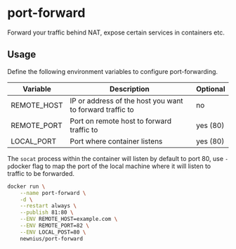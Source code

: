 port-forward
==========================
Forward your traffic behind NAT, expose certain services in containers etc.

## Usage

Define the following environment variables to configure port-forwarding.

Variable | Description | Optional
-------- | ----------- | --------
REMOTE_HOST | IP or address of the host you want to forward traffic to | no
REMOTE_PORT | Port on remote host to forward traffic to | yes (80)
LOCAL_PORT | Port where container listens | yes (80)

The `socat` process within the container will listen by default to port 80, use `-p`docker
flag to map the port of the local machine where it will listen to traffic to be forwarded.


```bash
docker run \
	--name port-forward \
	-d \
	--restart always \
	--publish 81:80 \
	--ENV REMOTE_HOST=example.com \
	--ENV REMOTE_PORT=82 \
	--ENV LOCAL_POST=80 \
	newnius/port-forward
```

